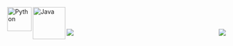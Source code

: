 <img align="left" alt="Python" width="56px" src="https://cdn4.iconfinder.com/data/icons/logos-and-brands/512/267_Python_logo-512.png" />
<img align="left" alt="Java" width="75px" src="https://cdn.iconscout.com/icon/free/png-256/java-60-1174953.png" />
<br><br><br>
<img align="left" src="https://github-readme-stats.vercel.app/api?username=BarthVisuals&show_icons=true&theme=radical" />
<img align="right" src="https://github-readme-stats.vercel.app/api/top-langs/?username=BarthVisuals&theme=radical" />
